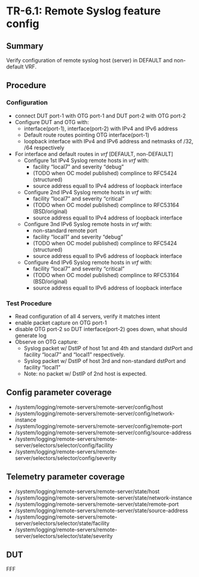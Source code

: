 # TR-6.1: Remote Syslog feature config

## Summary

Verify configuration of remote syslog host (server) in DEFAULT and non-default VRF.

## Procedure
### Configuration
*   connect DUT port-1 with OTG port-1 and DUT port-2 with OTG port-2 
*   Configure DUT and OTG with:
    *   interface(port-1), interface(port-2) with IPv4 and IPv6 address
    *   Default route routes pointing OTG interface(port-1)
    *   loopback interface with IPv4 and IPv6 address and netmasks of /32, /64 respectively
* For interface and default routes in _vrf_ [DEFAULT, non-DEFAULT]
    *   Configure 1st IPv4 Syslog remote hosts in _vrf_ with:
        * facility “local7” and severity “debug”
        * (TODO when OC model published) complince to RFC5424 (structured)
        * source address equall to IPv4 address of loopback interface
    *   Configure 2nd IPv4 Syslog remote hosts in _vrf_ with:
        * facility “local7” and severity “critical” 
        * (TODO when OC model published) complince to RFC53164 (BSD/original)
        * source address equall to IPv4 address of loopback interface
    *   Configure 3nd IPv6 Syslog remote hosts in _vrf_ with:
        *   non-standard remote port 
        *   facility “local1” and severity “debug”
        *   (TODO when OC model published) complince to RFC5424 (structured)
        * source address equall to IPv6 address of loopback interface
    *   Configure 4nd IPv6 Syslog remote hosts in _vrf_ with:
        * facility “local7” and severity “critical” 
        * (TODO when OC model published) complince to RFC53164 (BSD/original)
        * source address equall to IPv6 address of loopback interface

### Test Procedure 
* Read configuration of all 4 servers, verify it matches intent
* enable packet capture on OTG port-1
* disable OTG port-2 so DUT interface(port-2) goes down, what should generate log
* Observe on OTG capture:
    *   Syslog packet w/ DstIP of host 1st and 4th and standard dstPort and facility “local7” and “local1” respectively.
    *   Syslog packet w/ DstIP of host 3rd and non-standard dstPort and facility “local1”
    *   Note: no packet w/ DstIP of 2nd host is expected.

## Config parameter coverage
*   /system/logging/remote-servers/remote-server/config/host
*   /system/logging/remote-servers/remote-server/config/network-instance
*   /system/logging/remote-servers/remote-server/config/remote-port
*   /system/logging/remote-servers/remote-server/config/source-address
*   /system/logging/remote-servers/remote-server/selectors/selector/config/facility
*   /system/logging/remote-servers/remote-server/selectors/selector/config/severity

## Telemetry parameter coverage
*   /system/logging/remote-servers/remote-server/state/host
*   /system/logging/remote-servers/remote-server/state/network-instance
*   /system/logging/remote-servers/remote-server/state/remote-port
*   /system/logging/remote-servers/remote-server/state/source-address
*   /system/logging/remote-servers/remote-server/selectors/selector/state/facility
*   /system/logging/remote-servers/remote-server/selectors/selector/state/severity


## DUT
FFF

